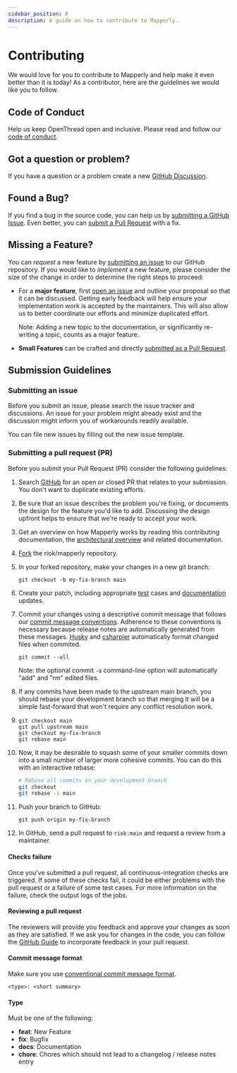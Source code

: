 ```yaml
---
sidebar_position: 0
description: A guide on how to contribute to Mapperly.
---
```


# Contributing

We would love for you to contribute to Mapperly and help make it even better than it is today!
As a contributor, here are the guidelines we would like you to follow.

## Code of Conduct

Help us keep OpenThread open and inclusive. Please read and follow our [code of conduct](https://github.com/riok/mapperly/blob/main/CODE_OF_CONDUCT.md).

## Got a question or problem?

If you have a question or a problem create a new [GitHub Discussion](https://github.com/riok/mapperly/discussions/new/choose).

## Found a Bug?

If you find a bug in the source code, you can help us by [submitting a GitHub Issue](https://github.com/riok/mapperly/issues/new).
Even better, you can [submit a Pull Request](#submit-pr) with a fix.

## Missing a Feature?

You can _request_ a new feature by [submitting an issue](#submit-issue) to our GitHub repository.
If you would like to _implement_ a new feature, please consider the size of the change in order to determine the right steps to proceed:

- For a **major feature**, first [open an issue](https://github.com/riok/mapperly/issues/new) and outline your proposal so that it can be discussed.
  Getting early feedback will help ensure your implementation work is accepted by the maintainers.
  This will also allow us to better coordinate our efforts and minimize duplicated effort.

  Note: Adding a new topic to the documentation, or significantly re-writing a topic, counts as a major feature.

- **Small Features** can be crafted and directly [submitted as a Pull Request](#submit-pr).

## Submission Guidelines

### <a name="submit-issue"></a> Submitting an issue

Before you submit an issue, please search the issue tracker and discussions.
An issue for your problem might already exist and the discussion might inform you of workarounds readily available.

You can file new issues by filling out the new issue template.

### <a name="submit-pr"></a> Submitting a pull request (PR)

Before you submit your Pull Request (PR) consider the following guidelines:

1. Search [GitHub](https://github.com/riok/mapperly/pulls) for an open or closed PR that relates to your submission.
   You don't want to duplicate existing efforts.

2. Be sure that an issue describes the problem you're fixing, or documents the design for the feature you'd like to add.
   Discussing the design upfront helps to ensure that we're ready to accept your work.

3. Get an overview on how Mapperly works by reading this contributing documentation, the [architectural overview](./architecture) and related documentation.

4. [Fork](https://docs.github.com/en/github/getting-started-with-github/fork-a-repo) the riok/mapperly repository.

5. In your forked repository, make your changes in a new git branch:

   ```shell
   git checkout -b my-fix-branch main
   ```

6. Create your patch, including appropriate [test](./tests) cases and [documentation](./docs) updates.

7. Commit your changes using a descriptive commit message that follows our [commit message conventions](#commit).
   Adherence to these conventions is necessary because release notes are automatically generated from these messages.
   [Husky](https://alirezanet.github.io/Husky.Net/) and [csharpier](https://csharpier.com/) automatically format changed files when commited.

   ```shell
   git commit --all
   ```

   Note: the optional commit `-a` command-line option will automatically "add" and "rm" edited files.

8. If any commits have been made to the upstream main branch,
   you should rebase your development branch so that merging it will be a simple fast-forward that won't require any conflict resolution work.

9. ```shell
   git checkout main
   git pull upstream main
   git checkout my-fix-branch
   git rebase main
   ```

10. Now, it may be desirable to squash some of your smaller commits down into a small number of larger more cohesive commits. You can do this with an interactive rebase:

    ```bash
    # Rebase all commits on your development branch
    git checkout
    git rebase -i main
    ```

11. Push your branch to GitHub:

    ```shell
    git push origin my-fix-branch
    ```

12. In GitHub, send a pull request to `riok:main` and request a review from a maintainer.

#### Checks failure

Once you've submitted a pull request, all continuous-integration checks are triggered.
If some of these checks fail, it could be either problems with the pull request or a failure of some test cases.
For more information on the failure, check the output logs of the jobs.

#### Reviewing a pull request

The reviewers will provide you feedback and approve your changes as soon as they are satisfied.
If we ask you for changes in the code, you can follow the [GitHub Guide](https://docs.github.com/en/pull-requests/collaborating-with-pull-requests/reviewing-changes-in-pull-requests/incorporating-feedback-in-your-pull-request) to incorporate feedback in your pull request.

#### <a name="commit"></a> Commit message format

Make sure you use [conventional commit message format](https://www.conventionalcommits.org/en/v1.0.0/#summary).

`<type>: <short summary>`

#### Type

Must be one of the following:

- **feat**: New Feature
- **fix**: Bugfix
- **docs**: Documentation
- **chore**: Chores which should not lead to a changelog / release notes entry
